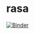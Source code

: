 # rasa


[![Binder](https://mybinder.org/badge_logo.svg)](https://mybinder.org/v2/gh/gui98br/rasa/HEAD)
